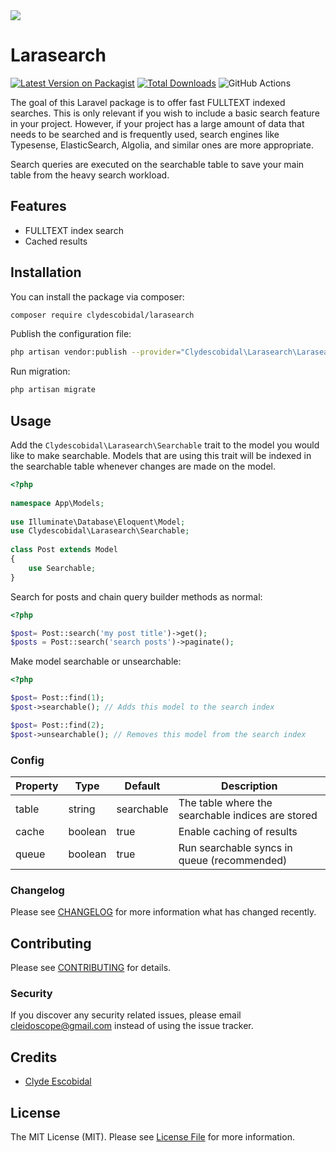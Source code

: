<img src="https://github.com/clydescobidal/larasearch/art/socialcard.webp" />

# Larasearch

[![Latest Version on Packagist](https://img.shields.io/packagist/v/clydescobidal/larasearch.svg?style=flat-square)](https://packagist.org/packages/clydescobidal/larasearch)
[![Total Downloads](https://img.shields.io/packagist/dt/clydescobidal/larasearch.svg?style=flat-square)](https://packagist.org/packages/clydescobidal/larasearch)
![GitHub Actions](https://github.com/clydescobidal/larasearch/actions/workflows/main.yaml/badge.svg)

The goal of this Laravel package is to offer fast FULLTEXT indexed searches. This is only relevant if you wish to include a basic search feature in your project. However, if your project has a large amount of data that needs to be searched and is frequently used, search engines like Typesense, ElasticSearch, Algolia, and similar ones are more appropriate.

Search queries are executed on the searchable table to save your main table from the heavy search workload. 

## Features

- FULLTEXT index search
- Cached results

## Installation

You can install the package via composer:

```bash
composer require clydescobidal/larasearch
```

Publish the configuration file:
```bash
php artisan vendor:publish --provider="Clydescobidal\Larasearch\LarasearchServiceProvider"
```

Run migration:
```bash
php artisan migrate
```

## Usage
Add the `Clydescobidal\Larasearch\Searchable` trait to the model you would like to make searchable. Models that are using this trait will be indexed in the searchable table whenever changes are made on the model.
```php
<?php
 
namespace App\Models;
 
use Illuminate\Database\Eloquent\Model;
use Clydescobidal\Larasearch\Searchable;
 
class Post extends Model
{
    use Searchable;
}
```

Search for posts and chain query builder methods as normal:
```php
<?php

$post= Post::search('my post title')->get();
$posts = Post::search('search posts')->paginate();
```

Make model searchable or unsearchable:
```php
<?php

$post= Post::find(1);
$post->searchable(); // Adds this model to the search index

$post= Post::find(2);
$post->unsearchable(); // Removes this model from the search index
```

### Config
| Property      | Type |  Default  |  Description |
| ----------- |  ---- | ---| ---
| table    |string|   searchable       | The table where the searchable indices are stored
| cache   |boolean| true       | Enable caching of results
| queue   |boolean| true        | Run searchable syncs in queue (recommended)


### Changelog

Please see [CHANGELOG](CHANGELOG.md) for more information what has changed recently.

## Contributing

Please see [CONTRIBUTING](CONTRIBUTING.md) for details.

### Security

If you discover any security related issues, please email cleidoscope@gmail.com instead of using the issue tracker.

## Credits

-   [Clyde Escobidal](https://github.com/clydescobidal)

## License

The MIT License (MIT). Please see [License File](LICENSE.md) for more information.

